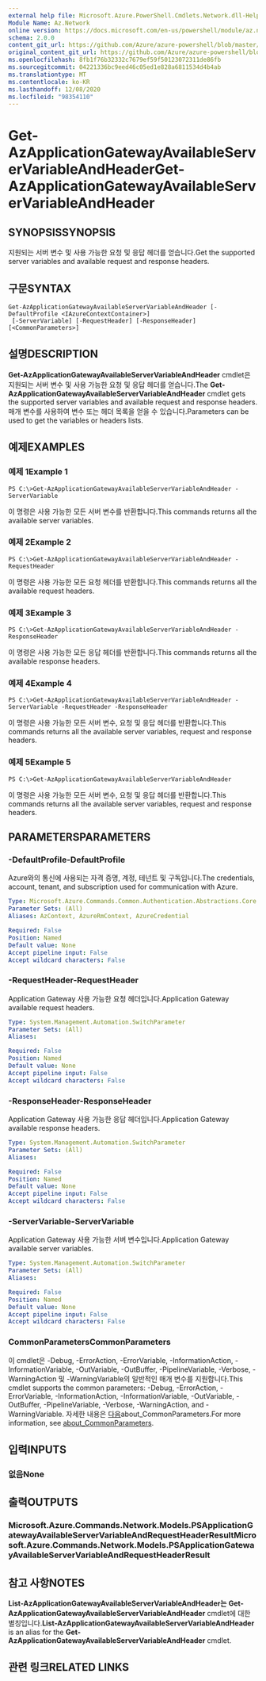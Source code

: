 ```yaml
---
external help file: Microsoft.Azure.PowerShell.Cmdlets.Network.dll-Help.xml
Module Name: Az.Network
online version: https://docs.microsoft.com/en-us/powershell/module/az.network/get-azapplicationgatewayavailableservervariableandheader
schema: 2.0.0
content_git_url: https://github.com/Azure/azure-powershell/blob/master/src/Network/Network/help/Get-AzApplicationGatewayAvailableServerVariableAndHeader.md
original_content_git_url: https://github.com/Azure/azure-powershell/blob/master/src/Network/Network/help/Get-AzApplicationGatewayAvailableServerVariableAndHeader.md
ms.openlocfilehash: 8fb1f76b32332c7679ef59f50123072311de86fb
ms.sourcegitcommit: 04221336bc9eed46c05ed1e828a6811534d4b4ab
ms.translationtype: MT
ms.contentlocale: ko-KR
ms.lasthandoff: 12/08/2020
ms.locfileid: "98354110"
---
```

# <span data-ttu-id="39dba-101">Get-AzApplicationGatewayAvailableServerVariableAndHeader</span><span class="sxs-lookup"><span data-stu-id="39dba-101">Get-AzApplicationGatewayAvailableServerVariableAndHeader</span></span>

## <span data-ttu-id="39dba-102">SYNOPSIS</span><span class="sxs-lookup"><span data-stu-id="39dba-102">SYNOPSIS</span></span>
<span data-ttu-id="39dba-103">지원되는 서버 변수 및 사용 가능한 요청 및 응답 헤더를 얻습니다.</span><span class="sxs-lookup"><span data-stu-id="39dba-103">Get the supported server variables and available request and response headers.</span></span>

## <span data-ttu-id="39dba-104">구문</span><span class="sxs-lookup"><span data-stu-id="39dba-104">SYNTAX</span></span>

```
Get-AzApplicationGatewayAvailableServerVariableAndHeader [-DefaultProfile <IAzureContextContainer>]
 [-ServerVariable] [-RequestHeader] [-ResponseHeader] [<CommonParameters>]
```

## <span data-ttu-id="39dba-105">설명</span><span class="sxs-lookup"><span data-stu-id="39dba-105">DESCRIPTION</span></span>
<span data-ttu-id="39dba-106">**Get-AzApplicationGatewayAvailableServerVariableAndHeader** cmdlet은 지원되는 서버 변수 및 사용 가능한 요청 및 응답 헤더를 얻습니다.</span><span class="sxs-lookup"><span data-stu-id="39dba-106">The **Get-AzApplicationGatewayAvailableServerVariableAndHeader** cmdlet gets the supported server variables and available request and response headers.</span></span> <span data-ttu-id="39dba-107">매개 변수를 사용하여 변수 또는 헤더 목록을 얻을 수 있습니다.</span><span class="sxs-lookup"><span data-stu-id="39dba-107">Parameters can be used to get the variables or headers lists.</span></span>

## <span data-ttu-id="39dba-108">예제</span><span class="sxs-lookup"><span data-stu-id="39dba-108">EXAMPLES</span></span>

### <span data-ttu-id="39dba-109">예제 1</span><span class="sxs-lookup"><span data-stu-id="39dba-109">Example 1</span></span>
```
PS C:\>Get-AzApplicationGatewayAvailableServerVariableAndHeader -ServerVariable
```

<span data-ttu-id="39dba-110">이 명령은 사용 가능한 모든 서버 변수를 반환합니다.</span><span class="sxs-lookup"><span data-stu-id="39dba-110">This commands returns all the available server variables.</span></span>

### <span data-ttu-id="39dba-111">예제 2</span><span class="sxs-lookup"><span data-stu-id="39dba-111">Example 2</span></span>
```
PS C:\>Get-AzApplicationGatewayAvailableServerVariableAndHeader -RequestHeader
```

<span data-ttu-id="39dba-112">이 명령은 사용 가능한 모든 요청 헤더를 반환합니다.</span><span class="sxs-lookup"><span data-stu-id="39dba-112">This commands returns all the available request headers.</span></span>

### <span data-ttu-id="39dba-113">예제 3</span><span class="sxs-lookup"><span data-stu-id="39dba-113">Example 3</span></span>
```
PS C:\>Get-AzApplicationGatewayAvailableServerVariableAndHeader -ResponseHeader
```

<span data-ttu-id="39dba-114">이 명령은 사용 가능한 모든 응답 헤더를 반환합니다.</span><span class="sxs-lookup"><span data-stu-id="39dba-114">This commands returns all the available response headers.</span></span>

### <span data-ttu-id="39dba-115">예제 4</span><span class="sxs-lookup"><span data-stu-id="39dba-115">Example 4</span></span>
```
PS C:\>Get-AzApplicationGatewayAvailableServerVariableAndHeader - ServerVariable -RequestHeader -ResponseHeader
```

<span data-ttu-id="39dba-116">이 명령은 사용 가능한 모든 서버 변수, 요청 및 응답 헤더를 반환합니다.</span><span class="sxs-lookup"><span data-stu-id="39dba-116">This commands returns all the available server variables, request and response headers.</span></span>

### <span data-ttu-id="39dba-117">예제 5</span><span class="sxs-lookup"><span data-stu-id="39dba-117">Example 5</span></span>
```
PS C:\>Get-AzApplicationGatewayAvailableServerVariableAndHeader
```

<span data-ttu-id="39dba-118">이 명령은 사용 가능한 모든 서버 변수, 요청 및 응답 헤더를 반환합니다.</span><span class="sxs-lookup"><span data-stu-id="39dba-118">This commands returns all the available server variables, request and response headers.</span></span>

## <span data-ttu-id="39dba-119">PARAMETERS</span><span class="sxs-lookup"><span data-stu-id="39dba-119">PARAMETERS</span></span>

### <span data-ttu-id="39dba-120">-DefaultProfile</span><span class="sxs-lookup"><span data-stu-id="39dba-120">-DefaultProfile</span></span>
<span data-ttu-id="39dba-121">Azure와의 통신에 사용되는 자격 증명, 계정, 테넌트 및 구독입니다.</span><span class="sxs-lookup"><span data-stu-id="39dba-121">The credentials, account, tenant, and subscription used for communication with Azure.</span></span>

```yaml
Type: Microsoft.Azure.Commands.Common.Authentication.Abstractions.Core.IAzureContextContainer
Parameter Sets: (All)
Aliases: AzContext, AzureRmContext, AzureCredential

Required: False
Position: Named
Default value: None
Accept pipeline input: False
Accept wildcard characters: False
```

### <span data-ttu-id="39dba-122">-RequestHeader</span><span class="sxs-lookup"><span data-stu-id="39dba-122">-RequestHeader</span></span>
<span data-ttu-id="39dba-123">Application Gateway 사용 가능한 요청 헤더입니다.</span><span class="sxs-lookup"><span data-stu-id="39dba-123">Application Gateway available request headers.</span></span>

```yaml
Type: System.Management.Automation.SwitchParameter
Parameter Sets: (All)
Aliases:

Required: False
Position: Named
Default value: None
Accept pipeline input: False
Accept wildcard characters: False
```

### <span data-ttu-id="39dba-124">-ResponseHeader</span><span class="sxs-lookup"><span data-stu-id="39dba-124">-ResponseHeader</span></span>
<span data-ttu-id="39dba-125">Application Gateway 사용 가능한 응답 헤더입니다.</span><span class="sxs-lookup"><span data-stu-id="39dba-125">Application Gateway available response headers.</span></span>

```yaml
Type: System.Management.Automation.SwitchParameter
Parameter Sets: (All)
Aliases:

Required: False
Position: Named
Default value: None
Accept pipeline input: False
Accept wildcard characters: False
```

### <span data-ttu-id="39dba-126">-ServerVariable</span><span class="sxs-lookup"><span data-stu-id="39dba-126">-ServerVariable</span></span>
<span data-ttu-id="39dba-127">Application Gateway 사용 가능한 서버 변수입니다.</span><span class="sxs-lookup"><span data-stu-id="39dba-127">Application Gateway available server variables.</span></span>

```yaml
Type: System.Management.Automation.SwitchParameter
Parameter Sets: (All)
Aliases:

Required: False
Position: Named
Default value: None
Accept pipeline input: False
Accept wildcard characters: False
```

### <span data-ttu-id="39dba-128">CommonParameters</span><span class="sxs-lookup"><span data-stu-id="39dba-128">CommonParameters</span></span>
<span data-ttu-id="39dba-129">이 cmdlet은 -Debug, -ErrorAction, -ErrorVariable, -InformationAction, -InformationVariable, -OutVariable, -OutBuffer, -PipelineVariable, -Verbose, -WarningAction 및 -WarningVariable의 일반적인 매개 변수를 지원합니다.</span><span class="sxs-lookup"><span data-stu-id="39dba-129">This cmdlet supports the common parameters: -Debug, -ErrorAction, -ErrorVariable, -InformationAction, -InformationVariable, -OutVariable, -OutBuffer, -PipelineVariable, -Verbose, -WarningAction, and -WarningVariable.</span></span> <span data-ttu-id="39dba-130">자세한 내용은 [다음](http://go.microsoft.com/fwlink/?LinkID=113216)about_CommonParameters.</span><span class="sxs-lookup"><span data-stu-id="39dba-130">For more information, see [about_CommonParameters](http://go.microsoft.com/fwlink/?LinkID=113216).</span></span>

## <span data-ttu-id="39dba-131">입력</span><span class="sxs-lookup"><span data-stu-id="39dba-131">INPUTS</span></span>

### <span data-ttu-id="39dba-132">없음</span><span class="sxs-lookup"><span data-stu-id="39dba-132">None</span></span>

## <span data-ttu-id="39dba-133">출력</span><span class="sxs-lookup"><span data-stu-id="39dba-133">OUTPUTS</span></span>

### <span data-ttu-id="39dba-134">Microsoft.Azure.Commands.Network.Models.PSApplicationGatewayAvailableServerVariableAndRequestHeaderResult</span><span class="sxs-lookup"><span data-stu-id="39dba-134">Microsoft.Azure.Commands.Network.Models.PSApplicationGatewayAvailableServerVariableAndRequestHeaderResult</span></span>

## <span data-ttu-id="39dba-135">참고 사항</span><span class="sxs-lookup"><span data-stu-id="39dba-135">NOTES</span></span>
<span data-ttu-id="39dba-136">**List-AzApplicationGatewayAvailableServerVariableAndHeader는** **Get-AzApplicationGatewayAvailableServerVariableAndHeader** cmdlet에 대한 별칭입니다.</span><span class="sxs-lookup"><span data-stu-id="39dba-136">**List-AzApplicationGatewayAvailableServerVariableAndHeader** is an alias for the **Get-AzApplicationGatewayAvailableServerVariableAndHeader** cmdlet.</span></span>

## <span data-ttu-id="39dba-137">관련 링크</span><span class="sxs-lookup"><span data-stu-id="39dba-137">RELATED LINKS</span></span>
